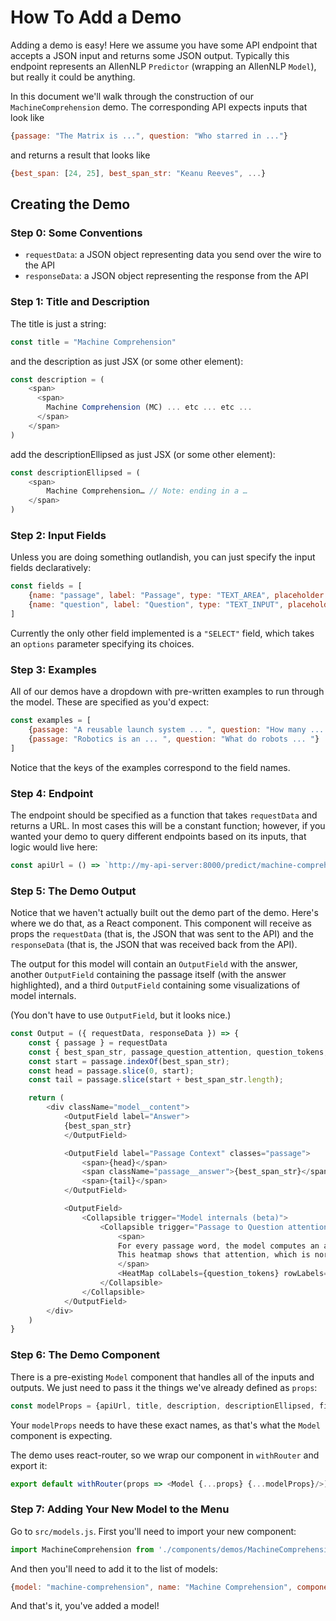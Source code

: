 # How To Add a Demo

Adding a demo is easy!
Here we assume you have some API endpoint that accepts a JSON input
and returns some JSON output. Typically this endpoint represents
an AllenNLP `Predictor` (wrapping an AllenNLP `Model`), but really
it could be anything.

In this document we'll walk through the construction of our `MachineComprehension` demo.
The corresponding API expects inputs that look like

```js
{passage: "The Matrix is ...", question: "Who starred in ..."}
```

and returns a result that looks like

```js
{best_span: [24, 25], best_span_str: "Keanu Reeves", ...}
```

## Creating the Demo

### Step 0: Some Conventions

* `requestData`: a JSON object representing data you send over the wire to the API
* `responseData`: a JSON object representing the response from the API

### Step 1: Title and Description

The title is just a string:

```js
const title = "Machine Comprehension"
```

and the description as just JSX (or some other element):

```js
const description = (
    <span>
      <span>
        Machine Comprehension (MC) ... etc ... etc ...
      </span>
    </span>
)
```

add the descriptionEllipsed as just JSX (or some other element):

```js
const descriptionEllipsed = (
    <span>
        Machine Comprehension… // Note: ending in a …
    </span>
)
```

### Step 2: Input Fields

Unless you are doing something outlandish, you can just specify the input fields declaratively:

```js
const fields = [
    {name: "passage", label: "Passage", type: "TEXT_AREA", placeholder: `"Saturn is ... "`}
    {name: "question", label: "Question", type: "TEXT_INPUT", placeholder: `"What does ... "`}
]
```

Currently the only other field implemented is a `"SELECT"` field,
which takes an `options` parameter specifying its choices.

### Step 3: Examples

All of our demos have a dropdown with pre-written examples to run through the model.
These are specified as you'd expect:

```js
const examples = [
    {passage: "A reusable launch system ... ", question: "How many ... "},
    {passage: "Robotics is an ... ", question: "What do robots ... "}
]
```

Notice that the keys of the examples correspond to the field names.

### Step 4: Endpoint

The endpoint should be specified as a function that takes `requestData` and returns a URL.
In most cases this will be a constant function; however, if you wanted your demo to query different endpoints
based on its inputs, that logic would live here:

```js
const apiUrl = () => `http://my-api-server:8000/predict/machine-comprehension`
```

### Step 5: The Demo Output

Notice that we haven't actually built out the demo part of the demo.
Here's where we do that, as a React component.
This component will receive as props the `requestData` (that is, the JSON that was sent to the API)
and the `responseData` (that is, the JSON that was received back from the API).

The output for this model will contain an `OutputField` with the answer,
another `OutputField` containing the passage itself (with the answer highlighted),
and a third `OutputField` containing some visualizations of model internals.

(You don't have to use `OutputField`, but it looks nice.)

```js
const Output = ({ requestData, responseData }) => {
    const { passage } = requestData
    const { best_span_str, passage_question_attention, question_tokens, passage_tokens } = responseData
    const start = passage.indexOf(best_span_str);
    const head = passage.slice(0, start);
    const tail = passage.slice(start + best_span_str.length);

    return (
        <div className="model__content">
            <OutputField label="Answer">
            {best_span_str}
            </OutputField>

            <OutputField label="Passage Context" classes="passage">
                <span>{head}</span>
                <span className="passage__answer">{best_span_str}</span>
                <span>{tail}</span>
            </OutputField>

            <OutputField>
                <Collapsible trigger="Model internals (beta)">
                    <Collapsible trigger="Passage to Question attention">
                        <span>
                        For every passage word, the model computes an attention over the question words.
                        This heatmap shows that attention, which is normalized for every row in the matrix.
                        </span>
                        <HeatMap colLabels={question_tokens} rowLabels={passage_tokens} data={passage_question_attention} />
                    </Collapsible>
                </Collapsible>
            </OutputField>
        </div>
    )
}
```

### Step 6: The Demo Component

There is a pre-existing `Model` component that handles all of the inputs and outputs.
We just need to pass it the things we've already defined as `props`:

```js
const modelProps = {apiUrl, title, description, descriptionEllipsed, fields, examples, Output}
```

Your `modelProps` needs to have these exact names, as that's what the `Model` component is expecting.

The demo uses react-router, so we wrap our component in `withRouter` and export it:

```js
export default withRouter(props => <Model {...props} {...modelProps}/>)
```

### Step 7: Adding Your New Model to the Menu

Go to `src/models.js`. First you'll need to import your new component:

```js
import MachineComprehension from './components/demos/MachineComprehension';
```

And then you'll need to add it to the list of models:

```js
{model: "machine-comprehension", name: "Machine Comprehension", component: MachineComprehension}
```

And that's it, you've added a model!
